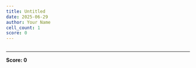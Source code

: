 ```yaml
---
title: Untitled
date: 2025-06-29
author: Your Name
cell_count: 1
score: 0
---
```


```python

```


---
**Score: 0**